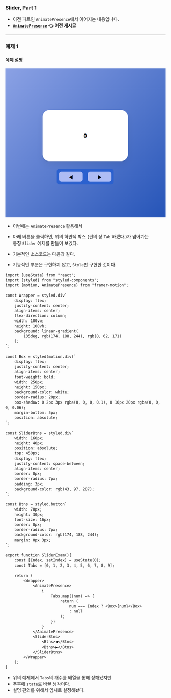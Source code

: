 
### Slider, Part 1

- 이전 파트인 `AnimatePresence`에서 이어지는 내용입니다.
- **[`AnimatePresence`](/AnimatePresence.md) 👈 이전 게시글**

---
### 예제 1

#### 예제 설명

<img src="refImgs/Slider/ExamSample.png"/>

- 이번에는 `AnimatePresence` 활용해서 
- 아래 버튼을 클릭하면, 위의 하얀색 박스 (편의 상 `Tab` 하겠다.)가 넘어가는 <br/>
	통칭 `Slider` 예제를 만들어 보겠다.

- 기본적인 소스코드는 다음과 같다.
- 기능적인 부분은 구현하지 않고, `Style`만 구현한 것이다.

``` tsx
import {useState} from "react";
import {styled} from "styled-components";
import {motion, AnimatePresence} from "framer-motion";

const Wrapper = styled.div`
	display: flex;
	justify-content: center;
	align-items: center;
	flex-direction: column;
	width: 100vw;
	height: 100vh;
	background: linear-gradient(
		135deg, rgb(174, 188, 244), rgb(8, 62, 171)
	);
`;

const Box = styled(motion.div)`
	display: flex;
	justify-content: center;
	align-items: center;
	font-weight: bold;
	width: 250px;
	height: 150px;
	background-color: white;
	border-radius: 20px;
	box-shadow: 0 2px 3px rgba(0, 0, 0, 0.1), 0 10px 20px rgba(0, 0, 0, 0.06);
	margin-bottom: 5px;
	position: absolute;
`;

const SliderBtns = styled.div`
	width: 160px;
	height: 40px;
	position: absolute;
	top: 450px;
	display: flex;
	justify-content: space-between;
	align-items: center;
	border: 0px;
	border-radius: 7px;
	padding: 3px;
	background-color: rgb(43, 97, 207);
`;

const Btns = styled.button`
	width: 70px;
	height: 30px;
	font-size: 16px;
	border: 0px;
	border-radius: 7px;
	background-color: rgb(174, 188, 244);
	margin: 0px 3px;
`;

export function SliderExam(){
	const [Index, setIndex] = useState(0);
	const Tabs = [0, 1, 2, 3, 4, 5, 6, 7, 8, 9];
	
	return (
		<Wrapper>
			<AnimatePresence>
				{
					Tabs.map((num) => {
						return (
							num === Index ? <Box>{num}</Box>
							: null
						);
					})
				}
			</AnimatePresence>
			<SliderBtns>
				<Btns>◀</Btns>
				<Btns>▶</Btns>
			</SliderBtns>
		</Wrapper>
	);
}
```

- 위의 예제에서 `Tabs`의 개수를 배열을 통해 정해놨지만
- 추후에 `state`로 바꿀 생각이다.
- 설명 편의를 위해서 임시로 설정해놨다.








